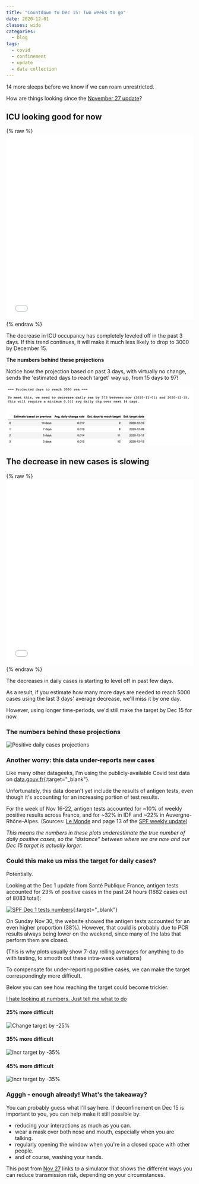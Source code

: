 ```yaml
---
title: "Countdown to Dec 15: Two weeks to go"
date: 2020-12-01
classes: wide
categories:
  - blog
tags:
  - covid
  - confinement
  - update
  - data collection
---
```


14 more sleeps before we know if we can roam unrestricted.

How are things looking since the [November 27 update](2020-11-28-nov-27-update.md)?

## ICU looking good for now

{% raw %}<iframe width="100%" height="500" frameborder="0" scrolling="no" src="//plotly.com/~limegimlet/586.embed?showlink=false"></iframe> {% endraw %}

The decrease in ICU occupancy has completely leveled off in the past 3 days. If this trend continues, it will make it much less likely to drop to 3000 by December 15.

**The numbers behind these projections**

Notice how the projection based on past 3 days, with virtually no change, sends the 'estimated days to reach target' way up, from 15 days to 97!

![ICU projections](../assets/images/2020/dec1_rea_projections.png)


## The decrease in new cases is slowing

{% raw %}<iframe width="100%" height="500" frameborder="0" scrolling="no" src="//plotly.com/~limegimlet/593.embed?showlink=false"></iframe> {% endraw %}

The decreases in daily cases is starting to level off in past few days.

As a result, if you estimate how many more days are needed to reach 5000 cases using the last 3 days' average decrease, we'll miss it by one day.

However, using longer time-periods, we'd still make the target by Dec 15 for now.

### The numbers behind these projections

![Positive daily cases projections](../../assets/images/2020/dec1_pos_projections.png)

### Another worry: this data under-reports new cases

Like many other datageeks, I'm using the publicly-available Covid test data on [data.gouv.fr](https://www.data.gouv.fr/en/datasets/donnees-relatives-aux-resultats-des-tests-virologiques-covid-19/){:target="_blank"}.

Unfortunately, this data doesn't yet include the results of antigen tests, even though it's accounting for an increasing portion of test results.   

For the week of Nov 16-22, antigen tests accounted for ~10% of weekly positive results across France, and for ~32% in IDF and ~22% in Auvergne-Rhône-Alpes. (Sources: [Le Monde](https://www.lemonde.fr/les-decodeurs/article/2020/11/27/comment-les-tests-antigeniques-compliquent-les-calculs-d-indicateurs-cles-de-l-epidemie-de-covid-19_6061414_4355770.html) and page 13 of the [SPF weekly update](https://www.santepubliquefrance.fr/maladies-et-traumatismes/maladies-et-infections-respiratoires/infection-a-coronavirus/documents/bulletin-national/covid-19-point-epidemiologique-du-26-novembre-2020))

*This means the numbers in these plots underestimate the true number of daily positive cases, so the "distance" between where we are now and our Dec 15 target is actually larger.*

### Could this make us miss the target for daily cases?

Potentially.

Looking at the Dec 1 update from Santé Publique France, antigen tests accounted for 23% of positive cases in the past 24 hours (1882 cases out of 8083 total):

[![SPF Dec 1 tests numbers](../../assets/images/2020/dec1_SPF_update.png)](https://www.santepubliquefrance.fr/dossiers/coronavirus-covid-19/coronavirus-chiffres-cles-et-evolution-de-la-covid-19-en-france-et-dans-le-monde#block-266151){:target="_blank"}

On Sunday Nov 30, the website showed the antigen tests accounted for an even higher proportion (38%). However, that could is probably due to PCR results always being lower on the weekend, since many of the labs that perform them are closed.

(This is why plots usually show 7-day rolling averages for anything to do with testing, to smooth out these intra-week variations)

To compensate for under-reporting positive cases, we can make the target correspondingly more difficult.

Below you can see how reaching the target could become trickier.

[I hate looking at numbers. Just tell me what to do](2020-12-01-dec-01-update.md#agggh---enough-already-whats-the-takeaway)

#### 25% more difficult

![Change target by -25%](../../assets/images/2020/dec1_pos_3750_target.png)

#### 35% more difficult

![Incr target by -35%](../../assets/images/2020/dec1_pos_3250_target.png)

#### 45% more difficult

![Incr target by -35%](../../assets/images/2020/dec1_pos_2750_target.png)

### Agggh - enough already! What's the takeaway?

You can probably guess what I'll say here. If deconfinement on Dec 15 is important to you, you can help make it still possible by:

* reducing your interactions as much as you can.
* wear a mask over both nose and mouth, especially when you are talking.
* regularly opening the window when you're in a closed space with other people.
* and of course, washing your hands.

This post from [Nov 27](2020-11-27-safer-visits.md) links to a simulator that shows the different ways you can reduce transmission risk, depending on your circumstances.
